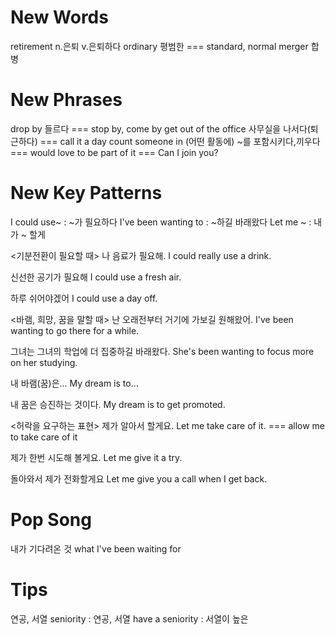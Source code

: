 # New Words
retirement n.은퇴 v.은퇴하다
ordinary 평범한 === standard, normal
merger 합병

# New Phrases
drop by 들르다 === stop by, come by
get out of the office 사무실을 나서다(퇴근하다) === call it a day
count someone in (어떤 활동에) ~를 포함시키다,끼우다 === would love to be part of it === Can I join you?

# New Key Patterns
I could use~ : ~가 필요하다
I've been wanting to : ~하길 바래왔다
Let me ~ : 내가 ~ 할게

<기분전환이 필요할 때>
나 음료가 필요해.
I could really use a drink.

신선한 공기가 필요해
I could use a fresh air.

하루 쉬어야겠어
I could use a day off.

<바램, 희망, 꿈을 말할 때>
난 오래전부터 거기에 가보길 원해왔어.
I've been wanting to go there for a while.

그녀는 그녀의 학업에 더 집중하길 바래왔다.
She's been wanting to focus more on her studying.

내 바램(꿈)은...
My dream is to...

내 꿈은 승진하는 것이다.
My dream is to get promoted.

<허락을 요구하는 표현>
제가 알아서 할게요.
Let me take care of it. === allow me to take care of it

제가 한번 시도해 볼게요.
Let me give it a try.

돌아와서 제가 전화할게요
Let me give you a call when I get back.

# Pop Song
내가 기다려온 것
what I've been waiting for

# Tips
연공, 서열
seniority : 연공, 서열
have a seniority : 서열이 높은